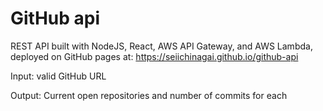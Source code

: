 # GitHub api

REST API built with NodeJS, React, AWS API Gateway, and AWS Lambda, deployed on GitHub pages at: https://seiichinagai.github.io/github-api

Input: valid GitHub URL

Output: Current open repositories and number of commits for each